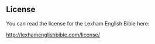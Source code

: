 ## License

You can read the license for the Lexham English Bible here:

http://lexhamenglishbible.com/license/